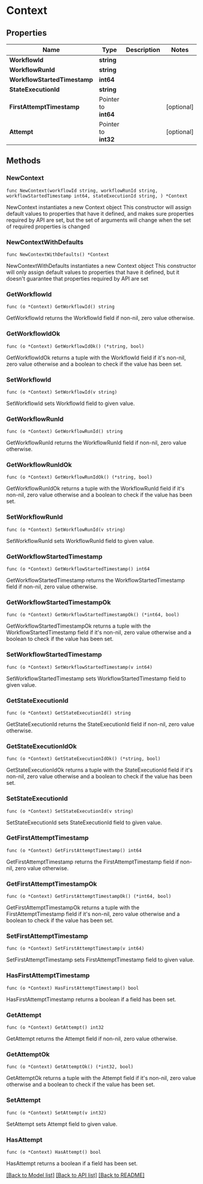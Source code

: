 # Context

## Properties

Name | Type | Description | Notes
------------ | ------------- | ------------- | -------------
**WorkflowId** | **string** |  | 
**WorkflowRunId** | **string** |  | 
**WorkflowStartedTimestamp** | **int64** |  | 
**StateExecutionId** | **string** |  | 
**FirstAttemptTimestamp** | Pointer to **int64** |  | [optional] 
**Attempt** | Pointer to **int32** |  | [optional] 

## Methods

### NewContext

`func NewContext(workflowId string, workflowRunId string, workflowStartedTimestamp int64, stateExecutionId string, ) *Context`

NewContext instantiates a new Context object
This constructor will assign default values to properties that have it defined,
and makes sure properties required by API are set, but the set of arguments
will change when the set of required properties is changed

### NewContextWithDefaults

`func NewContextWithDefaults() *Context`

NewContextWithDefaults instantiates a new Context object
This constructor will only assign default values to properties that have it defined,
but it doesn't guarantee that properties required by API are set

### GetWorkflowId

`func (o *Context) GetWorkflowId() string`

GetWorkflowId returns the WorkflowId field if non-nil, zero value otherwise.

### GetWorkflowIdOk

`func (o *Context) GetWorkflowIdOk() (*string, bool)`

GetWorkflowIdOk returns a tuple with the WorkflowId field if it's non-nil, zero value otherwise
and a boolean to check if the value has been set.

### SetWorkflowId

`func (o *Context) SetWorkflowId(v string)`

SetWorkflowId sets WorkflowId field to given value.


### GetWorkflowRunId

`func (o *Context) GetWorkflowRunId() string`

GetWorkflowRunId returns the WorkflowRunId field if non-nil, zero value otherwise.

### GetWorkflowRunIdOk

`func (o *Context) GetWorkflowRunIdOk() (*string, bool)`

GetWorkflowRunIdOk returns a tuple with the WorkflowRunId field if it's non-nil, zero value otherwise
and a boolean to check if the value has been set.

### SetWorkflowRunId

`func (o *Context) SetWorkflowRunId(v string)`

SetWorkflowRunId sets WorkflowRunId field to given value.


### GetWorkflowStartedTimestamp

`func (o *Context) GetWorkflowStartedTimestamp() int64`

GetWorkflowStartedTimestamp returns the WorkflowStartedTimestamp field if non-nil, zero value otherwise.

### GetWorkflowStartedTimestampOk

`func (o *Context) GetWorkflowStartedTimestampOk() (*int64, bool)`

GetWorkflowStartedTimestampOk returns a tuple with the WorkflowStartedTimestamp field if it's non-nil, zero value otherwise
and a boolean to check if the value has been set.

### SetWorkflowStartedTimestamp

`func (o *Context) SetWorkflowStartedTimestamp(v int64)`

SetWorkflowStartedTimestamp sets WorkflowStartedTimestamp field to given value.


### GetStateExecutionId

`func (o *Context) GetStateExecutionId() string`

GetStateExecutionId returns the StateExecutionId field if non-nil, zero value otherwise.

### GetStateExecutionIdOk

`func (o *Context) GetStateExecutionIdOk() (*string, bool)`

GetStateExecutionIdOk returns a tuple with the StateExecutionId field if it's non-nil, zero value otherwise
and a boolean to check if the value has been set.

### SetStateExecutionId

`func (o *Context) SetStateExecutionId(v string)`

SetStateExecutionId sets StateExecutionId field to given value.


### GetFirstAttemptTimestamp

`func (o *Context) GetFirstAttemptTimestamp() int64`

GetFirstAttemptTimestamp returns the FirstAttemptTimestamp field if non-nil, zero value otherwise.

### GetFirstAttemptTimestampOk

`func (o *Context) GetFirstAttemptTimestampOk() (*int64, bool)`

GetFirstAttemptTimestampOk returns a tuple with the FirstAttemptTimestamp field if it's non-nil, zero value otherwise
and a boolean to check if the value has been set.

### SetFirstAttemptTimestamp

`func (o *Context) SetFirstAttemptTimestamp(v int64)`

SetFirstAttemptTimestamp sets FirstAttemptTimestamp field to given value.

### HasFirstAttemptTimestamp

`func (o *Context) HasFirstAttemptTimestamp() bool`

HasFirstAttemptTimestamp returns a boolean if a field has been set.

### GetAttempt

`func (o *Context) GetAttempt() int32`

GetAttempt returns the Attempt field if non-nil, zero value otherwise.

### GetAttemptOk

`func (o *Context) GetAttemptOk() (*int32, bool)`

GetAttemptOk returns a tuple with the Attempt field if it's non-nil, zero value otherwise
and a boolean to check if the value has been set.

### SetAttempt

`func (o *Context) SetAttempt(v int32)`

SetAttempt sets Attempt field to given value.

### HasAttempt

`func (o *Context) HasAttempt() bool`

HasAttempt returns a boolean if a field has been set.


[[Back to Model list]](../README.md#documentation-for-models) [[Back to API list]](../README.md#documentation-for-api-endpoints) [[Back to README]](../README.md)


